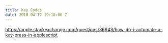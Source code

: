```yaml
---
title: Key Codes
date: 2018-04-17 19:18:00 Z
---
```


https://apple.stackexchange.com/questions/36943/how-do-i-automate-a-key-press-in-applescript